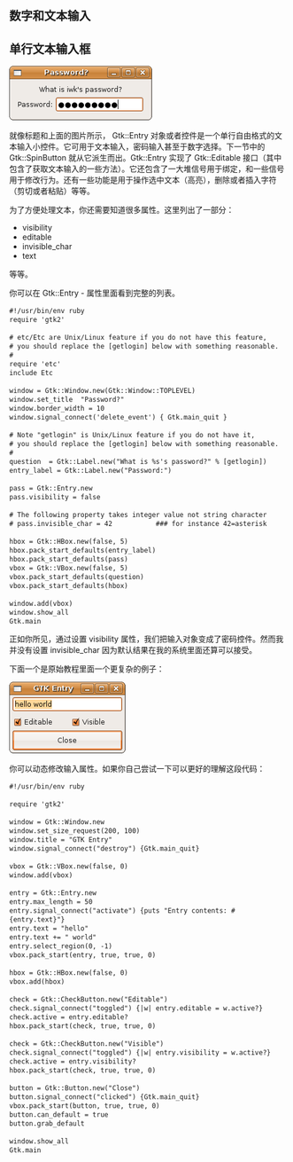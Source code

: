 ## 数字和文本输入

## 单行文本输入框

![numtxt-entry](numtxt-entry.png)

就像标题和上面的图片所示， Gtk::Entry 对象或者控件是一个单行自由格式的文本输入小控件。它可用于文本输入，密码输入甚至于数字选择。下一节中的 Gtk::SpinButton 就从它派生而出。Gtk::Entry 实现了 Gtk::Editable 接口（其中包含了获取文本输入的一些方法）。它还包含了一大堆信号用于绑定，和一些信号用于修改行为。还有一些功能是用于操作选中文本（高亮），删除或者插入字符（剪切或者粘贴）等等。

为了方便处理文本，你还需要知道很多属性。这里列出了一部分：

+ visibility
+ editable
+ invisible_char
+ text

等等。

你可以在 Gtk::Entry - 属性里面看到完整的列表。

	#!/usr/bin/env ruby
	require 'gtk2'
	
	# etc/Etc are Unix/Linux feature if you do not have this feature,
	# you should replace the [getlogin] below with something reasonable.
	#
	require 'etc'
	include Etc
	
	window = Gtk::Window.new(Gtk::Window::TOPLEVEL)
	window.set_title  "Password?"
	window.border_width = 10
	window.signal_connect('delete_event') { Gtk.main_quit }
	
	# Note "getlogin" is Unix/Linux feature if you do not have it,
	# you should replace the [getlogin] below with something reasonable.
	#
	question  = Gtk::Label.new("What is %s's password?" % [getlogin])
	entry_label = Gtk::Label.new("Password:")
	
	pass = Gtk::Entry.new
	pass.visibility = false
	
	# The following property takes integer value not string character
	# pass.invisible_char = 42           ### for instance 42=asterisk
	
	hbox = Gtk::HBox.new(false, 5)
	hbox.pack_start_defaults(entry_label)
	hbox.pack_start_defaults(pass)
	vbox = Gtk::VBox.new(false, 5)
	vbox.pack_start_defaults(question)
	vbox.pack_start_defaults(hbox)
	
	window.add(vbox)
	window.show_all
	Gtk.main

正如你所见，通过设置 visibility 属性，我们把输入对象变成了密码控件。然而我并没有设置 invisible_char 因为默认结果在我的系统里面还算可以接受。

下面一个是原始教程里面一个更复杂的例子：

![numtxt-entry-jp-070-54](numtxt-entry-jp-070-54.png)

你可以动态修改输入属性。如果你自己尝试一下可以更好的理解这段代码：

	#!/usr/bin/env ruby
	
	require 'gtk2'
	
	window = Gtk::Window.new
	window.set_size_request(200, 100)
	window.title = "GTK Entry"
	window.signal_connect("destroy") {Gtk.main_quit}
	
	vbox = Gtk::VBox.new(false, 0)
	window.add(vbox)
	
	entry = Gtk::Entry.new
	entry.max_length = 50
	entry.signal_connect("activate") {puts "Entry contents: #{entry.text}"}
	entry.text = "hello"
	entry.text += " world"
	entry.select_region(0, -1)
	vbox.pack_start(entry, true, true, 0)
	
	hbox = Gtk::HBox.new(false, 0)
	vbox.add(hbox)
	
	check = Gtk::CheckButton.new("Editable")
	check.signal_connect("toggled") {|w| entry.editable = w.active?}
	check.active = entry.editable?
	hbox.pack_start(check, true, true, 0)
	
	check = Gtk::CheckButton.new("Visible")
	check.signal_connect("toggled") {|w| entry.visibility = w.active?}
	check.active = entry.visibility?
	hbox.pack_start(check, true, true, 0)
	
	button = Gtk::Button.new("Close")
	button.signal_connect("clicked") {Gtk.main_quit}
	vbox.pack_start(button, true, true, 0)
	button.can_default = true
	button.grab_default
	
	window.show_all
	Gtk.main